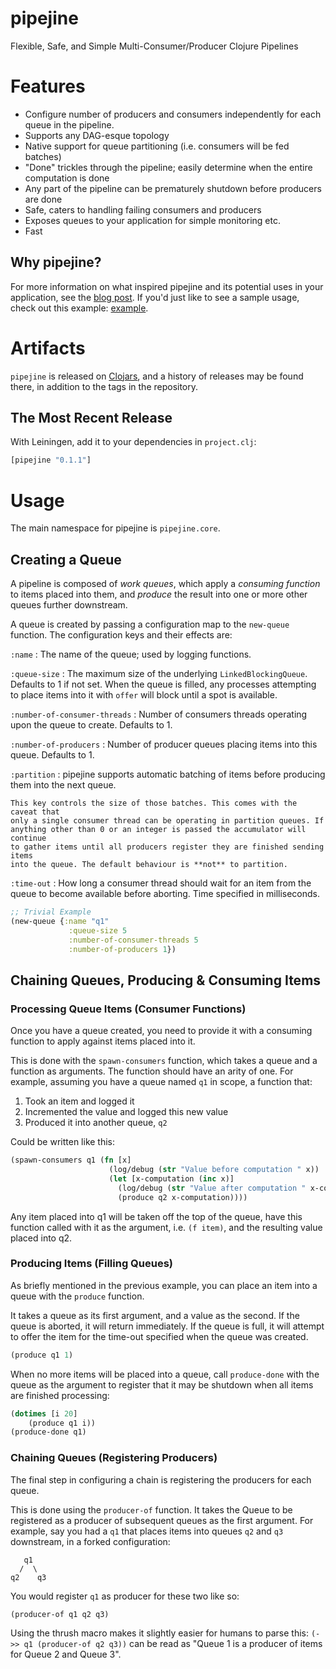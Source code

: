 pipejine
========

Flexible, Safe, and Simple Multi-Consumer/Producer Clojure Pipelines

# Features

* Configure number of producers and consumers independently for each queue in 
  the pipeline.
* Supports any DAG-esque topology
* Native support for queue partitioning (i.e. consumers will be fed batches)
* "Done" trickles through the pipeline; easily determine when the entire computation 
  is done
* Any part of the pipeline can be prematurely shutdown before producers are done
* Safe, caters to handling failing consumers and producers
* Exposes queues to your application for simple monitoring etc.
* Fast

## Why pipejine?

For more information on what inspired pipejine and its potential uses in your 
application, see the [blog 
post](http://martintrojer.github.com/clojure/2013/03/16/flexible-multi-consumerproducer-pipelines/).
If you'd just like to see a sample usage, check out this example:
[example](https://github.com/martintrojer/pipejine/blob/master/test/pipejine/example.clj).

# Artifacts

`pipejine` is released on [Clojars](https://clojars.org/pipejine), and a history 
of releases may be found there, in addition to the tags in the repository.

## The Most Recent Release

With Leiningen, add it to your dependencies in `project.clj`:

```clojure
[pipejine "0.1.1"]
``` 


# Usage

The main namespace for pipejine is ```pipejine.core```.

## Creating a Queue

A pipeline is composed of *work queues*, which apply a *consuming function* to 
items placed into them, and *produce* the result into one or more other queues 
further downstream.

A queue is created by passing a configuration map to the `new-queue` function. 
The configuration keys and their effects are:

`:name`
:   The name of the queue; used by logging functions. 

`:queue-size`
:   The maximum size of the underlying `LinkedBlockingQueue`. Defaults to 1 if
    not set. When the queue is filled, any processes attempting to place items 
    into it with `offer` will block until a spot is available.

`:number-of-consumer-threads`
:   Number of consumers threads operating upon the queue to create. Defaults to
    1.

`:number-of-producers`
:   Number of producer queues placing items into this queue. Defaults to 1.

`:partition`
:   pipejine supports automatic batching of items before producing them into the
    next queue. 
    
    This key controls the size of those batches. This comes with the caveat that 
    only a single consumer thread can be operating in partition queues. If 
    anything other than 0 or an integer is passed the accumulator will continue 
    to gather items until all producers register they are finished sending items 
    into the queue. The default behaviour is **not** to partition.

`:time-out`
:   How long a consumer thread should wait for an item from the queue to become
    available before aborting. Time specified in milliseconds.

```clojure
;; Trivial Example
(new-queue {:name "q1"
             :queue-size 5
             :number-of-consumer-threads 5
             :number-of-producers 1})
```

## Chaining Queues, Producing & Consuming Items

### Processing Queue Items (Consumer Functions)

Once you have a queue created, you need to provide it with a consuming function 
to apply against items placed into it. 

This is done with the `spawn-consumers` function, which takes a queue and a 
function as arguments. The function should have an arity of one. For example, 
assuming you have a queue named `q1` in scope, a function that:

1. Took an item and logged it
2. Incremented the value and logged this new value
3. Produced it into another queue, `q2`

Could be written like this:

```clojure
(spawn-consumers q1 (fn [x] 
                      (log/debug (str "Value before computation " x))
                      (let [x-computation (inc x)]
                        (log/debug (str "Value after computation " x-computation))
                        (produce q2 x-computation))))
```

Any item placed into q1 will be taken off the top of the queue, have this 
function called with it as the argument, i.e. `(f item)`, and the resulting 
value placed into q2.

### Producing Items (Filling Queues)

As briefly mentioned in the previous example, you can place an item into a queue 
with the `produce` function.

It takes a queue as its first argument, and a value as the second. If the queue 
is aborted, it will return immediately. If the queue is full, it will attempt to 
offer the item for the time-out specified when the queue was created.

```clojure
(produce q1 1)
```

When no more items will be placed into a queue, call `produce-done` with the 
queue as the argument to register that it may be shutdown when all items are 
finished processing:

```clojure
(dotimes [i 20]
    (produce q1 i))
(produce-done q1)
```

### Chaining Queues (Registering Producers)

The final step in configuring a chain is registering the producers for each 
queue. 

This is done using the `producer-of` function. It takes the Queue to be 
registered as a producer of subsequent queues as the first argument. For 
example, say you had a `q1` that places items into queues `q2` and `q3` 
downstream, in a forked configuration:

```
   q1
  /  \
q2    q3
```

You would register `q1` as producer for these two like so:

```clojure
(producer-of q1 q2 q3)
```

Using the thrush macro makes it slightly easier for humans to parse this:
`(->> q1 (producer-of q2 q3))` can be read as "Queue 1 is a producer of items 
for Queue 2 and Queue 3".
